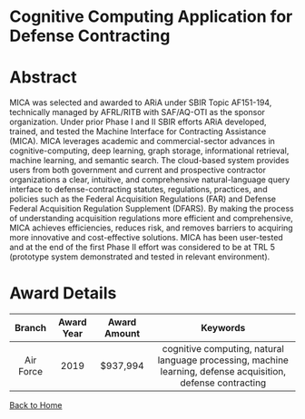 
Cognitive Computing Application for Defense Contracting
=======================================================

# Abstract


MICA was selected and awarded to ARiA under SBIR Topic AF151-194, technically managed by AFRL/RITB with SAF/AQ-OTI as the sponsor organization. Under prior Phase I and II SBIR efforts ARiA developed, trained, and tested the Machine Interface for Contracting Assistance (MICA). MICA leverages academic and commercial-sector advances in cognitive-computing, deep learning, graph storage, informational retrieval, machine learning, and semantic search. The cloud-based system provides users from both government and current and prospective contractor organizations a clear, intuitive, and comprehensive natural-language query interface to defense-contracting statutes, regulations, practices, and policies such as the Federal Acquisition Regulations (FAR) and Defense Federal Acquisition Regulation Supplement (DFARS). By making the process of understanding acquisition regulations more efficient and comprehensive, MICA achieves efficiencies, reduces risk, and removes barriers to acquiring more innovative and cost-effective solutions. MICA has been user-tested and at the end of the first Phase II effort was considered to be at TRL 5 (prototype system demonstrated and tested in relevant environment).  

# Award Details

|Branch|Award Year|Award Amount|Keywords|
| :---: | :---: | :---: | :---: |
|Air Force|2019|$937,994|cognitive computing, natural language processing, machine learning, defense acquisition, defense contracting|
  
  


[Back to Home](https://github.com/chrischow/dod_sbir_awards/Reports/DJ/#1363)